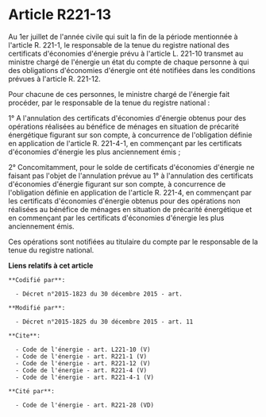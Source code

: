 # Article R221-13

Au 1er juillet de l'année civile qui suit la fin de la période mentionnée à l'article R. 221-1, le responsable de la tenue du
registre national des certificats d'économies d'énergie prévu à l'article L. 221-10 transmet au ministre chargé de l'énergie
un état du compte de chaque personne à qui des obligations d'économies d'énergie ont été notifiées dans les conditions
prévues à l'article R. 221-12. 

Pour chacune de ces personnes, le ministre chargé de l'énergie fait procéder, par le responsable de la tenue du registre
national : 

1° A l'annulation des certificats d'économies d'énergie obtenus pour des opérations réalisées au bénéfice de ménages en
situation de précarité énergétique figurant sur son compte, à concurrence de l'obligation définie en application de l'article
R. 221-4-1, en commençant par les certificats d'économies d'énergie les plus anciennement émis ; 

2° Concomitamment, pour le solde de certificats d'économies d'énergie ne faisant pas l'objet de l'annulation prévue au 1° à
l'annulation des certificats d'économies d'énergie figurant sur son compte, à concurrence de l'obligation définie en
application de l'article R. 221-4, en commençant par les certificats d'économies d'énergie obtenus pour des opérations non
réalisées au bénéfice de ménages en situation de précarité énergétique et en commençant par les certificats d'économies
d'énergie les plus anciennement émis. 

Ces opérations sont notifiées au titulaire du compte par le responsable de la tenue du registre national.

**Liens relatifs à cet article**

	**Codifié par**:

	  - Décret n°2015-1823 du 30 décembre 2015 - art.

	**Modifié par**:

	  - Décret n°2015-1825 du 30 décembre 2015 - art. 11

	**Cite**:

	  - Code de l'énergie - art. L221-10 (V)
	  - Code de l'énergie - art. R221-1 (V)
	  - Code de l'énergie - art. R221-12 (V)
	  - Code de l'énergie - art. R221-4 (V)
	  - Code de l'énergie - art. R221-4-1 (V)

	**Cité par**:

	  - Code de l'énergie - art. R221-28 (VD)
